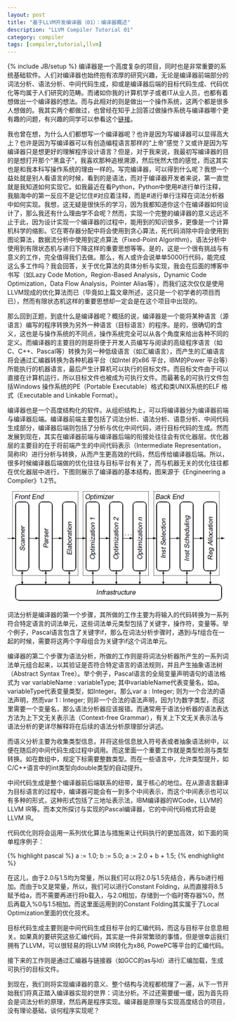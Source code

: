 ```yaml
---
layout: post
title: "基于LLVM开发编译器（01）：编译器概述"
description: "LLVM Compiler Tutorial 01"
category: compiler
tags: [compiler,tutorial,llvm]
---
```

{% include JB/setup %}
编译器是一个高度复杂的项目，同时也是非常重要的系统基础软件。人们对编译器也始终抱有浓厚的研究兴趣，无论是编译器前端部分的词法分析、语法分析、中间代码生成，抑或是编译器后端的目标代码生成、代码优化等均属于人们研究的范畴。而诸如你我的计算机学子或者IT从业人员，也都有着想做出一个编译器的想法。而与此相对的则是做出一个操作系统，这两个都是很多人想做的。我其实两个都做过，也曾经在知乎上回答过做操作系统与编译器哪个更有趣的问题，有兴趣的同学可以参看这个[链接][1]。

我也曾在想，为什么人们都想写一个编译器呢？也许是因为写编译器可以显得高大上？也许是因为写编译器可以有创造编程语言那样的“上帝”感觉？又或许是因为写编译器只是想更好的理解程序设计语言？但是，对于我来说，我最初写编译器的目的是想打开那个“黑盒子”，我喜欢那种追根溯源，然后恍然大悟的感觉，而这其实也是和我本科写操作系统的理由一样的。写完编译器，可以得到什么呢？我想一个益处就是别人看语言的时候，看到的是语法，而对于编译器开发者来说，第一直觉就是我知道如何实现它。如我最近在看Python，Python中使用#进行单行注释，我脑海中的第一反应不是记忆住#对应着注释，而是#进行单行注释在词法分析器中如何实现。我想，这无疑是很快乐的学习，因为我都知道你这个在编译器如何设计了，那么我还有什么理由学不会呢？然而，实现一个完整的编译器的意义远远不止于此，因为设计实现一个编译器的过程中，能用到的知识很多，更像是一个计算机科学的缩影。它在寄存器分配中将会使用到贪心算法，死代码消除中将会使用到图论算法，数据流分析中使用到定点算法（Fixed-Point Algorithm)，语法分析中使用到有限状态机与递归下降这样的重要思想等等。是的，这是一个很有挑战与有意义的工作，完全值得我们去做。那么，有人或许会说单单5000行代码，能完成这么多工作吗？我会回答，关于优化算法的具体分析与实现，我会在后面的博客中书写（如Lazy Code Motion，Region-Based Analysis，Dynamic Code Optimization，Data Flow Analysis，Pointer Alias等），而我们这次仅仅是使用LLVM现成的优化算法而已（毕竟如上篇文章所述，这只是一个初学者的项目而已），然而有限状态机这样的重要思想却一定会是在这个项目中出现的。

那么回到正题，到底什么是编译器呢？概括的说，编译器是一个能将某种语言（源语言）编写的程序转换为另外一种语言（目标语言）的程序。是的，很确切的含义，这也是与操作系统的不同点，操作系统完全可以从各个角度来给出各种不同的定义。而编译器的主要目的则是将便于开发人员编写与阅读的高级程序语言（如C、C++、Pascal等）转换为另一种低级语言（如汇编语言），而产生的汇编语言将会通过汇编器转换为各种机器平台（如Intel 的x86 平台，IBM的Power 平台等）所能执行的机器语言，最后产生计算机可以执行的目标文件。而目标文件由于可以直接在计算机运行，所以目标文件也被成为可执行文件。而最著名的可执行文件包括Windows 操作系统的PE（Portable Executable）格式和类UNIX系统的ELF 格式（Executable and Linkable Format）。

编译器也是一个高度结构化的软件。从组织结构上，可以将编译器分为编译器前端与编译器后端。编译器前端主要包括了词法分析、语法分析、语意分析、中间代码生成部分，编译器后端则包括了分析与优化中间代码，进行目标代码的生成。然而发展到现在，其实在编译器前端与编译器后端的衔接处往往会有优化器层。优化器层的主要目的在于将前端产生的中间代码表示（Intermediate Representation，简称IR）进行分析与转换，从而产生更高效的代码，然后传给编译器后端。所以，很多时候编译器后端做的优化往往与目标平台有关了，而与机器无关的优化往往都在优化器层中进行，下图则展示了编译器的基本结构，图来源于《Engineering a Compiler》1.2节。

![alt text][2]

词法分析是编译器的第一个步骤，其所做的工作主要为将输入的代码转换为一系列符合特定语言的词法单元，这些词法单元类型包括了关键字，操作符，变量等。举个例子，Pascal语言包含了关键字if，那么在词法分析步骤时，遇到i与f组合在一起的时候，需要将这两个字母组合为关键字if这个词法单元。

编译器的第二个步骤为语法分析，所做的工作则是将词法分析器所产生的一系列词法单元组合起来，以其验证是否符合特定语言的语法规则，并且产生抽象语法树（Abstract Syntax Tree）。举个例子，Pascal语言的全局变量声明语句的语法格式为 var variableName : variableType; 其中variableName代表变量名，如a。variableType代表变量类型，如Integer。那么var a : Integer; 则为一个合法的语法声明，然而var 1 : Integer; 则非一个合法的语法声明，因为1为数字类型，而这里需要一个变量名，那么语法分析器应该报错。而通常用于语法分析器的语法表达方法为上下文无关表示法（Context-free Grammar），有关上下文无关表示法与语法分析的更详尽解释将在后续的语法分析原理部分讲述。

而语义分析主要为收集类型信息，并将这些信息放入符号表或者抽象语法树中，以便在随后的中间代码生成过程中调用。而这里面一个重要工作就是类型检测与类型转换。如在数组中，规定下标需要整数类型。而在一些语言中，允许类型提升，如C/C++语言中的int类型向double类型的自动提升。

中间代码生成是整个编译器前后端联系的纽带，属于核心的地位。在从源语言翻译为目标语言的过程中，编译器可能会有一到多个中间表示，而这个中间表示也可以有多种的形式，这种形式包括了三地址表示法，IBM编译器的WCode，LLVM的LLVM IR等。而本文所探讨与实现的Pascal编译器，它的中间代码格式将会是LLVM IR。

代码优化则将会运用一系列优化算法与措施来让代码执行的更加高效，如下面的简单程序例子：

{% highlight pascal %}
a := 1.0;
b := 5.0;
a := 2.0 + b + 1.5;
{% endhighlight %}

在这儿，由于2.0与1.5均为常量，所以我们可以将2.0与1.5先结合，再与b进行相加。而由于b又是常量，所以，我们可以进行Constant Folding，从而直接将8.5赋予给a，而不需要再进行将b载入，与2.0相加，存储到一个临时寄存器%0，然后再载入%0与1.5相加。而这里面运用到的Constant Folding其实属于了Local Optimization里面的优化技术。

目标代码生成主要则是中间代码生成目标平台的汇编代码，而这与目标平台息息相关。如果真的要研究这些汇编代码，其实是一件非常繁琐的事情，但是很幸运我们拥有了LLVM，可以很轻易的将LLVM IR转化为x86, PowePC等平台的汇编代码。

接下来的工作则是通过汇编器与链接器（如GCC的as与ld）进行汇编加载，生成可执行的目标文件。

到现在，我们则将实现编译器的意义、整个结构与流程都梳理了一遍，从下一节开始我们将真正踏入编译器实现的世界：词法分析。不过还需要缓一缓，因为首先将会是词法分析的原理，然后再是程序实现。编译器是原理与实现高度结合的项目，没有理论基础，谈何程序实现呢？

[1]: http://www.zhihu.com/question/22639407/answer/22129018
[2]: /images/1_1.jpg
